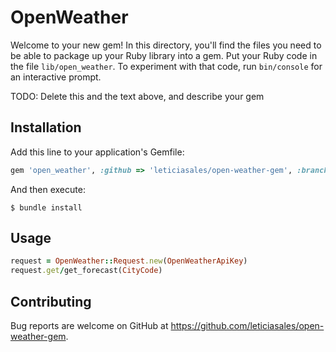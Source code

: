 # OpenWeather

Welcome to your new gem! In this directory, you'll find the files you need to be able to package up your Ruby library into a gem. Put your Ruby code in the file `lib/open_weather`. To experiment with that code, run `bin/console` for an interactive prompt.

TODO: Delete this and the text above, and describe your gem

## Installation

Add this line to your application's Gemfile:

```ruby
gem 'open_weather', :github => 'leticiasales/open-weather-gem', :branch => 'main'
```

And then execute:

    $ bundle install


## Usage

```ruby
request = OpenWeather::Request.new(OpenWeatherApiKey)
request.get/get_forecast(CityCode)
```

## Contributing

Bug reports are welcome on GitHub at https://github.com/leticiasales/open-weather-gem.
